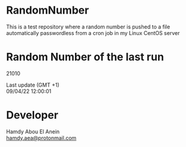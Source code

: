# RandomNumber    
This is a test repository where a random number is pushed to a file automatically passwordless from a cron job in my Linux CentOS server    
# Random Number of the last run   
21010
      
Last update (GMT +1)    
09/04/22 12:00:01
# Developer    
Hamdy Abou El Anein   
hamdy.aea@protonmail.com
